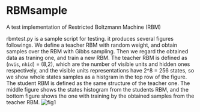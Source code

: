 # RBMsample
A test implementation of Restricted Boltzmann Machine (RBM)

rbmtest.py is a sample script for testing. it produces several figures followings.
We define a teacher RBM with random weight, and obtain samples over the RBM with Gibbs sampling. Then we regard the obtained data as traning one, and train a new RBM.
The teacher RBM is defined as (`nvis`, `nhid`) = (8,2), which are the number of visible units and hidden ones respectively, and the visible units representations have 2^8 = 256 states, so we show whole states samples as a histgram in the top row of the figure.
The student RBM is defined as the same structure of the teacher one. The middle figure shows the states histogram from the students RBM, and the bottom figure shows the one with training by the obtained samples from the teacher RBM.
![fig1](https://github.com/shouno/RBMsample/blob/master/StateHistogram_VisUnits.png)
